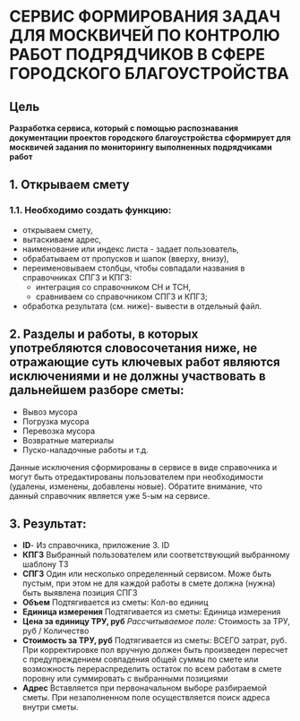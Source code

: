 # СЕРВИС ФОРМИРОВАНИЯ ЗАДАЧ ДЛЯ МОСКВИЧЕЙ ПО КОНТРОЛЮ РАБОТ ПОДРЯДЧИКОВ В СФЕРЕ ГОРОДСКОГО БЛАГОУСТРОЙСТВА
## Цель
**Разработка сервиса, который с помощью распознавания документации проектов городского благоустройства сформирует для москвичей задания по мониторингу выполненных подрядчиками работ**
## 1. Открываем смету
### 1.1. Необходимо создать функцию:
- открываем смету,
- вытаскиваем адрес,
- наименование или индекс листа - задает пользователь,
- обрабатываем от пропусков и шапок (вверху, внизу),
- переименовываем столбцы, чтобы совпадали названия в справочниках СПГЗ и КПГЗ:
    - интеграция со справочником СН и ТСН,
    - сравниваем со справочником СПГЗ и КПГЗ;
- обработка результата (см. ниже)- вывести в отдельный файл. 
## 2. Разделы и работы, в которых употребляются словосочетания ниже, не отражающие суть ключевых работ являются исключениями и не должны участвовать в дальнейшем разборе сметы: 
- Вывоз мусора 
- Погрузка мусора 
- Перевозка мусора 
- Возвратные материалы 
- Пуско-наладочные работы и т.д. 

Данные исключения сформированы в сервисе в виде справочника и могут быть отредактированы пользователем при необходимости (удалены, изменены, добавлены новые). Обратите внимание, что данный справочник является уже 5-ым на сервисе.
## 3. Результат:
- **ID**-  Из справочника, приложение 3. ID
- **КПГЗ** Выбранный пользователем или соответствующий выбранному шаблону ТЗ
- **СПГЗ** Один или несколько определенный сервисом. Може быть пустым, при этом не для каждой работы в смете должна (нужна) быть выявлена позиция СПГЗ
- **Объем** Подтягивается из сметы: Кол-во единиц
- **Единица измерения** Подтягивается из сметы: Единица измерения
- **Цена за единицу ТРУ, руб** *Рассчитываемое поле:* Стоимость за ТРУ, руб / Количество
- **Стоимость за ТРУ, руб** Подтягивается из сметы: ВСЕГО затрат, руб. При корректировке пол вручную должен быть произведен пересчет с предупреждением совпадения общей суммы по смете или возможность перераспределить остаток по всем работам в смете поровну или суммировать с выбранными позициями
- **Адрес** Вставляется при первоначальном выборе разбираемой сметы. При незаполненном поле осуществляется поиск адреса внутри сметы.
